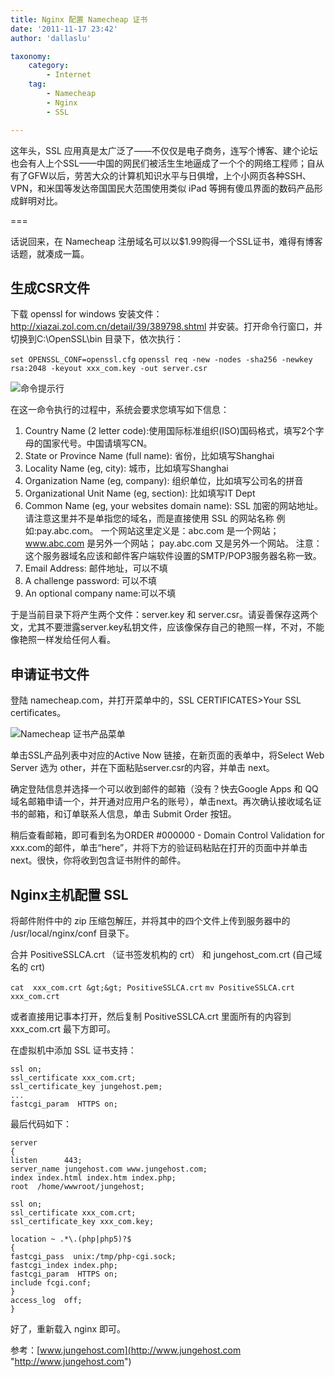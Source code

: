 ```yaml
---
title: Nginx 配置 Namecheap 证书
date: '2011-11-17 23:42'
author: 'dallaslu'

taxonomy:
    category:
        - Internet
    tag:
        - Namecheap
        - Nginx
        - SSL

---
```

这年头，SSL 应用真是太广泛了——不仅仅是电子商务，连写个博客、建个论坛也会有人上个SSL——中国的网民们被活生生地逼成了一个个的网络工程师；自从有了GFW以后，劳苦大众的计算机知识水平与日俱增，上个小网页各种SSH、VPN，和米国等发达帝国国民大范围使用类似 iPad 等拥有傻瓜界面的数码产品形成鲜明对比。

===

话说回来，在 Namecheap 注册域名可以以$1.99购得一个SSL证书，难得有博客话题，就凑成一篇。

## 生成CSR文件

下载 openssl for windows 安装文件：<http://xiazai.zol.com.cn/detail/39/389798.shtml> 并安装。打开命令行窗口，并切换到C:\OpenSSL\bin 目录下，依次执行：

`set OPENSSL_CONF=openssl.cfg`
`openssl req -new -nodes -sha256 -newkey rsa:2048 -keyout xxx_com.key -out server.csr`

![命令提示行](https://file.dallaslu.com/2011/11/cmd.png)

在这一命令执行的过程中，系统会要求您填写如下信息：

1.   Country Name (2 letter code):使用国际标准组织(ISO)国码格式，填写2个字母的国家代号。中国请填写CN。
2.   State or Province Name (full name): 省份，比如填写Shanghai
3.   Locality Name (eg, city): 城市，比如填写Shanghai
4.   Organization Name (eg, company): 组织单位，比如填写公司名的拼音
5.   Organizational Unit Name (eg, section): 比如填写IT Dept
6.   Common Name (eg, your websites domain name):  SSL 加密的网站地址。请注意这里并不是单指您的域名，而是直接使用 SSL 的网站名称 例如:pay.abc.com。 一个网站这里定义是：abc.com 是一个网站； <a href="http://www.abc.com/" target="_blank">www.abc.com</a> 是另外一个网站； pay.abc.com 又是另外一个网站。 注意：这个服务器域名应该和邮件客户端软件设置的SMTP/POP3服务器名称一致。
7.   Email Address: 邮件地址，可以不填
8.   A challenge password: 可以不填
9.   An optional company name:可以不填

于是当前目录下将产生两个文件：server.key 和 server.csr。请妥善保存这两个文，尤其不要泄露server.key私钥文件，应该像保存自己的艳照一样，不对，不能像艳照一样发给任何人看。

## 申请证书文件

登陆 namecheap.com，并打开菜单中的，SSL CERTIFICATES&gt;Your SSL certificates。

![Namecheap 证书产品菜单](https://file.dallaslu.com/2011/11/namecheap.png)

单击SSL产品列表中对应的Active Now 链接，在新页面的表单中，将Select Web Server 选为 other，并在下面粘贴server.csr的内容，并单击 next。

确定登陆信息并选择一个可以收到邮件的邮箱（没有？快去Google Apps 和 QQ 域名邮箱申请一个，并开通对应用户名的账号），单击next。再次确认接收域名证书的邮箱，和订单联系人信息，单击 Submit Order 按钮。

稍后查看邮箱，即可看到名为ORDER #000000 - Domain Control Validation for xxx.com的邮件，单击“here”，并将下方的验证码粘贴在打开的页面中并单击 next。很快，你将收到包含证书附件的邮件。

## Nginx主机配置 SSL

将邮件附件中的 zip 压缩包解压，并将其中的四个文件上传到服务器中的 /usr/local/nginx/conf 目录下。

合并 PositiveSSLCA.crt （证书签发机构的 crt） 和 jungehost_com.crt (自己域名的 crt)

`cat  xxx_com.crt &gt;&gt; PositiveSSLCA.crt`
`mv PositiveSSLCA.crt  xxx_com.crt`

或者直接用记事本打开，然后复制 PositiveSSLCA.crt 里面所有的内容到 xxx_com.crt 最下方即可。

在虚拟机中添加 SSL 证书支持：

```nginx
ssl on;
ssl_certificate xxx_com.crt;
ssl_certificate_key jungehost.pem;
...
fastcgi_param  HTTPS on;
```

最后代码如下：

```nginx
server
{
listen      443;
server_name jungehost.com www.jungehost.com;
index index.html index.htm index.php;
root  /home/wwwroot/jungehost;

ssl on;
ssl_certificate xxx_com.crt;
ssl_certificate_key xxx_com.key;

location ~ .*\.(php|php5)?$
{
fastcgi_pass  unix:/tmp/php-cgi.sock;
fastcgi_index index.php;
fastcgi_param  HTTPS on;
include fcgi.conf;
}
access_log  off;
}
```

好了，重新载入 nginx 即可。

参考：[www.jungehost.com](http://www.jungehost.com "http://www.jungehost.com")
